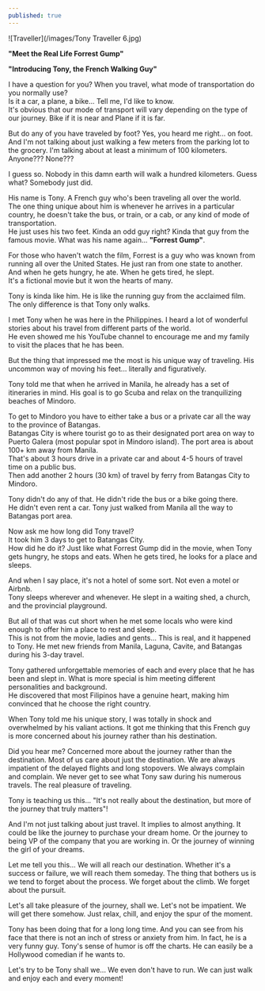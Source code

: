 ```yaml
---
published: true
---
```

![Traveller](/images/Tony Traveller 6.jpg)

**"Meet the Real Life Forrest Gump"**

**"Introducing Tony, the French Walking Guy"**

I have a question for you? When you travel, what mode of transportation do you normally use?  
Is it a car, a plane, a bike... Tell me, I'd like to know.   
It's obvious that our mode of transport will vary depending on the type of our journey. 
Bike if it is near and Plane if it is far.

But do any of you have traveled by foot?  Yes, you heard me right... on foot.   
And I'm not talking about just walking a few meters from the parking lot to the grocery.
I'm talking about at least a minimum of 100 kilometers.   
Anyone??? None???

I guess so. Nobody in this damn earth will walk a hundred kilometers. 
Guess what? Somebody just did.

His name is Tony. A French guy who's been traveling all over the world.   
The one thing unique about him is whenever he arrives in a particular country, he doesn't take the bus, or train, or a cab, or any kind of mode of transportation.   
He just uses his two feet. 
Kinda an odd guy right? Kinda that guy from the famous movie. What was his name again... **"Forrest Gump"**. 

For those who haven't watch the film, Forrest is a guy who was known from running all over the United States. He just ran from one state to another.   
And when he gets hungry, he ate. When he gets tired, he slept.   
It's a fictional movie but it won the hearts of many.

Tony is kinda like him. He is like the running guy from the acclaimed film.   
The only difference is that Tony only walks. 

I met Tony when he was here in the Philippines. I heard a lot of wonderful stories about his travel from different parts of the world.   
He even showed me his YouTube channel to encourage me and my family to visit the places that he has been.

But the thing that impressed me the most is his unique way of traveling. His uncommon way of moving his feet... literally and figuratively.

Tony told me that when he arrived in Manila, he already has a set of itineraries in mind.
His goal is to go Scuba and relax on the tranquilizing beaches of Mindoro.

To get to Mindoro you have to either take a bus or a private car all the way to the province of Batangas.   
Batangas City is where tourist go to as their designated port area on way to Puerto Galera (most popular spot in Mindoro island).
The port area is about 100+ km away from Manila.   
That's about 3 hours drive in a private car and about 4-5 hours of travel time on a public bus.   
Then add another 2 hours (30 km) of travel by ferry from Batangas City to Mindoro.

Tony didn't do any of that. He didn't ride the bus or a bike going there.   
He didn't even rent a car. 
Tony just walked from Manila all the way to Batangas port area.

Now ask me how long did Tony travel?   
It took him 3 days to get to Batangas City.   
How did he do it? Just like what Forrest Gump did in the movie, when Tony gets hungry, he stops and eats. 
When he gets tired, he looks for a place and sleeps. 

And when I say place, it's not a hotel of some sort. Not even a motel or Airbnb.   
Tony sleeps wherever and whenever. He slept in a waiting shed, a church, and the provincial playground.

But all of that was cut short when he met some locals who were kind enough to offer him a place to rest and sleep.   
This is not from the movie, ladies and gents...
This is real, and it happened to Tony. He met new friends from Manila, Laguna, Cavite, and Batangas during his 3-day travel.

Tony gathered unforgettable memories of each and every place that he has been and slept in.
What is more special is him meeting different personalities and background.   
He discovered that most Filipinos have a genuine heart, making him convinced that he choose the right country.

When Tony told me his unique story, I was totally in shock and overwhelmed by his valiant actions. 
It got me thinking that this French guy is more concerned about his journey rather than his destination.

Did you hear me? Concerned more about the journey rather than the destination. 
Most of us care about just the destination. We are always impatient of the delayed flights and long stopovers.
We always complain and complain. 
We never get to see what Tony saw during his numerous travels. The real pleasure of traveling.

Tony is teaching us this... 
"It's not really about the destination, but more of the journey that truly matters"!

And I'm not just talking about just travel. 
It implies to almost anything. It could be like the journey to purchase your dream home. Or the journey to being VP of the company that you are working in. Or the journey of winning the girl of your dreams.

Let me tell you this... We will all reach our destination. Whether it's a success or failure, we will reach them someday.
The thing that bothers us is we tend to forget about the process. We forget about the climb. We forget about the pursuit.

Let's all take pleasure of the journey, shall we. Let's not be impatient. We will get there somehow. 
Just relax, chill, and enjoy the spur of the moment.

Tony has been doing that for a long long time. And you can see from his face that there is not an inch of stress or anxiety from him.
In fact, he is a very funny guy. Tony's sense of humor is off the charts. He can easily be a Hollywood comedian if he wants to.

Let's try to be Tony shall we... We even don't have to run. 
We can just walk and enjoy each and every moment!





